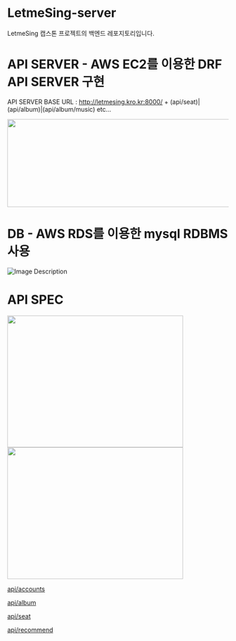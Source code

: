 # LetmeSing-server
LetmeSing 캡스톤 프로젝트의 백엔드 레포지토리입니다.

# API SERVER - AWS EC2를 이용한 DRF API SERVER 구현
  API SERVER BASE URL : http://letmesing.kro.kr:8000/
    + (api/seat)|(api/album)|(api/album/music) etc...  <br/>
<!--   ![Image Description](https://github.com/LetmeSing/LetmeSing-server/assets/81146131/a66bef7f-747f-469c-b0c4-4ecebf70b83e) -->
  <img src="https://github.com/LetmeSing/LetmeSing-server/assets/81146131/a66bef7f-747f-469c-b0c4-4ecebf70b83e" height="200px" width="800px">

# DB - AWS RDS를 이용한 mysql RDBMS 사용
![Image Description](https://github.com/LetmeSing/LetmeSing-server/assets/81146131/0cc98627-71bb-4bfc-99d2-c5ee697a807c)

# API SPEC
<img src="https://github.com/LetmeSing/LetmeSing-server/assets/81146131/05527918-a134-49fa-af33-a6da21580cd4" height="300px" width="400px">
<!-- ![Image Description](https://github.com/LetmeSing/LetmeSing-server/assets/81146131/05527918-a134-49fa-af33-a6da21580cd4){: width="100" height="100"} -->
<!-- ![Image Description](https://github.com/LetmeSing/LetmeSing-server/assets/81146131/1d0974ae-8dc8-4067-950b-87cecb357be5) -->
<img src="https://github.com/LetmeSing/LetmeSing-server/assets/81146131/1d0974ae-8dc8-4067-950b-87cecb357be5" height="300px" width="400px">


[api/accounts](https://www.notion.so/cccac75ab4d74c6da3f5472f91ac9cf2?pvs=21)

[api/album](https://www.notion.so/ff7dfd67c48447abb8f0826ba7d7e498?pvs=21)

[api/seat](https://www.notion.so/dce29361dc4c40d1a0a70d7aed34c542?pvs=21)

[api/recommend](https://www.notion.so/e0baff86b7aa4b28a5501a866e245be3?pvs=21)
